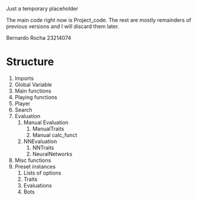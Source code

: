Just a temporary placeholder

The main code right now is Project_code. The rest are mostly remainders of previous versions and I will discard them later. 

Bernardo Rocha 23214074







# Structure

<ol>
<li>Imports</li>
<li>Global Variable</li>
<li>Main functions</li>
<li>Playing functions</li>
<li>Player</li>
<li>Search</li>
<li>Evaluation
    <ol>
    <li>Manual Evaluation<ol>
        <li>ManualTraits</li>
        <li>Manual calc_funct</li>
    </ol></li>
    <li>NNEvaluation<ol>
        <li>NNTraits</li>
        <li>NeuralNetworks</li>
    </ol></li>

</ol></li>
<li>Misc functions</li>
<li>Preset instances<ol>
    <li>Lists of options</li>
    <li>Traits</li>
    <li>Evaluations</li>
    <li>Bots</li>
</ol></li>

</ol>